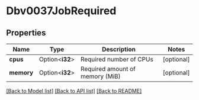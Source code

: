 # Dbv0037JobRequired

## Properties

Name | Type | Description | Notes
------------ | ------------- | ------------- | -------------
**cpus** | Option<**i32**> | Required number of CPUs | [optional]
**memory** | Option<**i32**> | Required amount of memory (MiB) | [optional]

[[Back to Model list]](../README.md#documentation-for-models) [[Back to API list]](../README.md#documentation-for-api-endpoints) [[Back to README]](../README.md)


